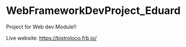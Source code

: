 # WebFrameworkDevProject_Eduard
Project for Web dev Module!!

Live website: https://bistroloco.frb.io/
